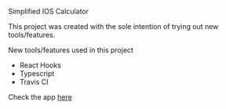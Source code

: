 Simplified IOS Calculator

This project was created with the sole intention of trying out new tools/features.

New tools/features used in this project

- React Hooks
- Typescript
- Travis CI

Check the app [here](https://react-typescript-ios-calculator.surge.sh)

